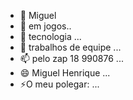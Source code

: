- 👋 Miguel
- 👀 em jogos..
- 🌱 tecnologia ...
- 💞️ trabalhos de equipe ...
- 📫 pelo zap 18 990876 ...
- 😄 Miguel Henrique ...
- ⚡O meu polegar: ...

<!---
miguel00018/miguel00018 is a ✨ special ✨ repository because its `README.md` (this file) appears on your GitHub profile.
You can click the Preview link to take a look at your changes.
--->
